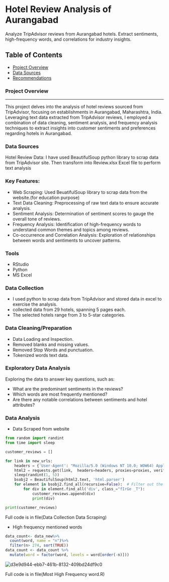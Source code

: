 # Hotel Review Analysis of Aurangabad
Analyze TripAdvisor reviews from Aurangabad hotels. Extract sentiments, high-frequency words, and correlations for industry insights.

## Table of Contents

- [Project Overview](#project-overview)
- [Data Sources](#data-sources)
- [Recommendations](#recommendations)

### Project Overview
---
This project delves into the analysis of hotel reviews sourced from TripAdvisor, focusing on establishments in Aurangabad, Maharashtra, India. Leveraging text data extracted from TripAdvisor reviews, I employed a combination of data cleaning, sentiment analysis, and frequency analysis techniques to extract insights into customer sentiments and preferences regarding hotels in Aurangabad.


### Data Sources

Hotel Review Data: I have used BeautifulSoup python library to scrap data from TripAdvisor site. Then transform into Review.xlsx Excel file to perform text analysis 

### Key Features:

- Web Scraping: Used BeuatifulSoup library to scrap data from the website.(for education purpose)
- Text Data Cleaning: Preprocessing of raw text data to ensure accurate analysis.
- Sentiment Analysis: Determination of sentiment scores to gauge the overall tone of reviews.
- Frequency Analysis: Identification of high-frequency words to understand common themes and topics among reviews.
- Co-occurrence and Correlation Analysis: Exploration of relationships between words and sentiments to uncover patterns.

### Tools
- RStudio
- Python
- MS Excel

### Data Collection
- I used python to scrap data from TripAdvisor and stored data in excel to exercise the analysis.
- collected data from 29 hotels, spanning 5 pages each. 
- The selected hotels range from 3 to 5-star categories.

### Data Cleaning/Preparation
- Data Loading and Inspection.
- Removed blanks and missing values.
- Removed Stop Words and punctuation.
- Tokenized words text data.

### Exploratory Data Analysis
Exploring the data to answer key questions, such as:

- What are the predominant sentiments in the reviews?
- Which words are most frequently mentioned?
- Are there any notable correlations between sentiments and hotel attributes?

### Data Analysis

- Data Scraped from website
~~~ python
from random import randint
from time import sleep

customer_reviews = []

for link in new_urls:
    headers = {'User-Agent': "Mozilla/5.0 (Windows NT 10.0; WOW64) AppleWebKit/537.36 (KHTML, like Gecko) Chrome/83.0.4103.97 Safari/537.36"}
    html2 = requests.get(link,  headers=headers, proxies=proxies, verify=False)
    sleep(randint(1, 5))
    bsobj2 = BeautifulSoup(html2.text, 'html.parser')
    for element in bsobj2.find_all(recursive=False):  # Filter out the doctype
        for div in element.find_all('div', class_="fIrGe _T"):
            customer_reviews.append(div)
            print(div)

print(customer_reviews)
~~~ 
Full code is in file(Data Collection Data Scraping)

- High frequency mentioned words
~~~r
data_count<- data_new%>%
  count(word, name = "n")%>%
  filter(n> 274, sort(TRUE))
data_count <- data_count %>%
  mutate(word = factor(word, levels = word[order(-n)]))

~~~
![d3e9d944-ebb7-461b-8132-409bd24df9c0](https://github.com/Saurabh-Ghagare/Aurangabad_Hotel_Review_Analysis/assets/162418652/02aec4a0-8173-46c7-b5b6-67bd6303a0e9)


Full code is in file(Most High Frequency word.R)

